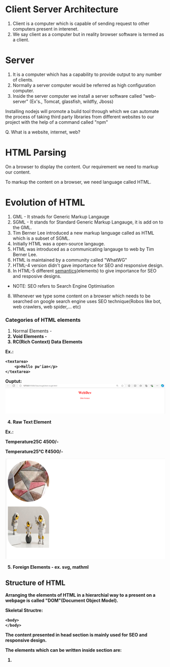 # Client Server Architecture

1. Client is a computer which is capable of sending request to other computers present in interenet.
2. We say client as a computer but in reality browser software is termed as a client.

# Server

1. It is a computer which has a capability to provide output to any number of clients.
2. Normally a server computer would be referred as high configuration computer.
3. Inside the server computer we install a server software called "web-server" (Ex's., Tomcat, glassfish, wildfly, Jboss)

Installing nodejs will promote a build tool through which we can automate the process of taking third party libraries from different websites to our project with the help of a command called "npm"

Q. What is a website, internet, web?

# HTML Parsing

On a browser to display the content. Our requirement we need to markup our content.

To markup the content on a browser, we need language called HTML.

# Evolution of HTML

1. GML - It stnads for Generic Markup Langauge
2. SGML - It stands for Standard Generic Markup Langauge, it is add on to the GML.
3. Tim Berner Lee introduced a new markup language called as HTML which is a subset of SGML.
4. Initially HTML was a open-source langauge.
5. HTML was introduced as a communicating langauge to web by Tim Berner Lee.
6. HTML is maintained by a community called "WhatWG"
7. HTML-4 version didn't gave importance for SEO and responsive design.
8. In HTML-5 different <u>semantics</u>(elements) to give importance for SEO and resposive designs.

- NOTE: SEO refers to Search Engine Optimisation

8. Whenever we type some content on a browser which needs to be searched on google search engine uses SEO technique(Robos like bot, web crawlers, web spider,... etc)

### Categories of HTML elements

1. Normal Elements - <b>
2. Void Elements - <img>
3. RC(Rich Context) Data Elements

Ex.:

    <textarea>
        <p>Hello pw'ian</p>
    </textarea>

Ouptut:
![Output:](image.png)

4. Raw Text Element

Ex.:

Temperature25C 4500/-

Temperature25&deg;C &#8377;4500/-

![alt text](image-1.png)

5. Foreign Elements - ex. svg, mathml

## Structure of HTML

Arranging the elements of HTML in a hierarchial way to a present on a webpage is called "DOM"(Document Object Model).

Skeletal Structre:

<html>
    <!-- Document scope -->
    <head>
    </head>

    <body>
    </body>

</html>

The content presented in head section is mainly used for SEO and responsive design.

The elements which can be written inside <head> section are:

1. <title>
2. <link>
3. <meta>
4. <style>
5. <script>

- <!DOCTYPE html> - It is indication to browser engine that in the body section we use elements of html-5.
- <html lang = "en-IN"> - It is indication to browser engine that the output should be feasible to the end-user in a particular format.

## Body Section(Dynamic content)

- Attributes of body tag:

1. bgcolor - this attribute is used to set the background color for the body section
2. text - this attribute is used to set a different color valuefor the content to be presented on a webpage.

Ex.: <body bgcolor = "black" text = "white"> </body>

- To control the elements of a webpage after the presentation we go for CSS(Styling language)

CSS attributes for background:

1. background-repeat : repeat| non-repeat| repeat-x| repeat-y
2. background-size : contain| cover| auto |width&height in pixels
3. background-position : top| center| right| left
4. background-attachment : fixed | scroll

### HTML5 new semantics(Elements)

1. Header
2. Section
3. Nav
4. Main(Entry point)
5. Article
6. Figure
7. FigCaption
8. Dialog
9. Aside
10. Footer
11. Div
12. Span

## Div v/s Span

The <span> tag is myuch like the <div> element, but <div> is a bloack-level element and <span> is an inline element.

Padding is used to create space around an element's content, Inside

1. To align the content in column wise in css we use have an option called display: flex;
2. We can control the attributes of font through css using

   - font-family:, font-style:, font-size:, font-weight:,

3. For a span element width property can't be applied directly (no effect). To see the effect we use attribute called display: inline-block;

- Default screen width is 1200px, so max no. of columns in a page is 12.

### Different Types of css selector

1. Selecting child and sibling in css

   :

   parent child { ==> Child Selector

   }

   ElementA + ElementB { => Adjacent Building

   }

   ElementA ~ ElementB { => All elements after specific

   }

- For any image to be blurred and if the content has to be presented on a blurred image we go for an attribute called background-color: rgba();, "a" stands for alpha and range of alpha is 0 to 1.
- To display any content to the center (Horizontal and Vertical):

  1. Keep all the the content in one contaier
  2.

  <body>
      <div>
          // Your content here
      </div>
  </body>

  3. Body is the container here which would display the contents center with attributes

  body {
  display: flex;
  justify-content: center;
  align-items: center;
  height: 100vh;
  }

  Note:

  - justify-content

- Figcaption element is used by searche engine to load the image as a search result for the end user.

<figure>
        <div>
            <!-- PLACE IMAGE -->
        </div>

        <figcaption>
            Browser Image
        </figcaption>
    </figure>

- Element designed for coding platforms

  1. <code></code> - To indicate the presentation content is for programming
  2. <var></var> - To indicate the browser engine that it is a variable
  3. <samp></samp> - To indicate the description about program we use </samp> element.

- What is difference b/w <br> and <br/>?

1. There is not such element called "<br>" in HTML.

- <pre> - It is used to preserve the whitespaces in particular container


- &nbsp; - It is used to mark the spaces set by the user for any element

#### Small Text and Big Text

- <small>content</small> :: It sets letter size smaller
- <big>content</big> :: It sets letter size large

#### Details and summary

Syntax:

<details>
    <summary>content</summary>
</details>

#### Details and summary

- It is used to display the content in detail only when required.
- It allows to expand and collapse your content.
- It saves the screen space

## Data List with Terms and definitions:

<dl>
    <dt>Term</dt>
    <dd>Definition</dd>
    <dt>Term</dt>
    <dd>Definition</dd>
    <dd>Definition</dD>
</dl>

Note:

- <dt> and <dd> will have some default alignment, so it is easy for presentation.
- <dl> has the capability to display in columns using grid (<dt> -> one column an <dd> -> one column)

Note:

dt {
position: sticky;
top: 0;
}

NOte:
In Css we can set shadow to any container by using box-shadow attribute.

- Box shadow will have 4 values

{
box-shadow: horizontal vertical blur color;
}

## Heading elements in HTML

- Heading elements are mainly used to define headings and to describe a <u>topic</u> in a webpage
- Heading element default behaviour is:

  1. Display -> block
  2. font-weight -> Bold
  3. font-size -> vary according to hn : 1 to 6 -> the size will decrease

Q. 3 Can we change the apperance of <hn> tags?

Ans :

> Through css we can change the default behaviour.

h1 {
font-size: 50px;
font-weight: lighter;
color: blue;
}

Q. 4 Can we remove the default style defined for heading?

Ans:

> Yes it can be made possible with the help of css Inheritence.

h1 {
text-align: center;
display: unset;
font-size: unset;
font-weight: unset;
}

h2 {
all: unset;
}

## Working with paragraphs

1. <p></p> - To present the content in the form of paragraph we use <p> element.

- It supports "align" attribute, which can set text left, center, right or justified.
- paragraphs will have a line break before and after.

2. `<blockquote></blockquote> ` - It is used to present summary of content in. By default the behaviour would have left right indentation and some margin bvalue for blockquote.

Q. How to set the first-line indent for paragraph or blockquote?
using css attribute text-indent: \_\_px

Q. how to set line space, word space, character space in a paragraph

Using CSS attributes line-height:, word-spacing:, letter-spacing:.

Ex.:

blockquote {
text-indent: 50px;
line-height: 30px;
word-spacing: 7px;
letter-spacing: 3px;
}

Q. How to set dropcap?

- By using the following style we can set dropcap:

  - Access the first letter using the class : first-letter
  - After accessing the firstletter apply fonts[size, weight, family]
  - Apply css float

- Difference between display: grid; vs column: ; of a css attribute

  1. display: grid; would display the content column wise in the given frame width(column ratio).
  2. columns:; this attribute take number of columns as the input and display the content in continuous

## Text Formatting In HTML

- We can change the text formatting using font
  font: we can change the face (family), size and color.

face - font family

color - It represents color name and color code

size - 1 to 7 (increasing order)

<font face = " " size = "" color = ""> Your Text </font>  
`

- HTML attribute for style

  | Tag            | Design Team | Review Team | Output            |
  | -------------- | ----------- | ----------- | ----------------- |
  | Bold           | <b>         | <strong>    | <b>Bold</b>       |
  | Italic         | <i>         | <em>        | <i>Italic</i>     |
  | Underline      | <u>         | <ins>       | <u>Underline</u>  |
  | To strike down | <strike>    | <del>       | <del>Strike</del> |

- What are web safe fonts:

> These fonts are such fonts which would be available in every machine and it can't be deleted .

Ex: sans-serif, mono space, serriff

## Ordered And undorderd List

- Order list will add auto numbering for a list of option, which can update automatically when your add or delete items.
- Orders list is defined by using <ol> element
- Itemns in list are defined by using <il>

Syntax:

<ol>
    <li>Itme-1</li>
    <li>Itme-2</li>
<ol>

Note : Default numbering will be given for items

type : It specified the numbering type, which can be: a, A, i, I, 1(default)

start[number] - It defines the numbering level to start with.

## Nesting in list elements

Bad Code

<ol>
    <li>Front End</li>
        <ol type = "a">
            <li>HTML</li>
            <li>CSS</li>
        </ol>

    <li>Back End</li>
        <ol type = "a">
            <li>Node JS</li>
            <li>MongoDB</li>
        </ol>

</ol>

![Output](./src/list.png)

Good Code

<ol>
    <li>Front End
        <ol type = "a">
            <li>HTML</li>
            <li>CSS</li>
        </ol>
    </li>

    <li>Back End
        <ol type = "a">
            <li>Node JS</li>
            <li>MongoDB</li>
        </ol>
    </li>

</ol>

![Output](./src/list.png)

Questions:

1. How to remove numbering in orderlist?

   Ans

   > It is possible to remove numbering of ordered list element throught a css attribute called list-style: none;

2. How to create scrollable list?
   Ans

   > Keep a Border, Keep a proper width and height as per the content area. Using an css attribute overflow: hidden | scroll | auto.

3. How to display list items inline?
4. How to display li in columnss wise?

   i.

ol {
display : grid;
grid-template-columns: 6fr 6fr;
}

ol {
columns: 2;
}

5. How to change the options in ordered list?

## Unordered List

Syntax:

<ul type = "square">
    <li>Web Server</li>
    <li>Web Site</li>
    <li>Web Page</li>
</ul>

How to set up custom bullets?

Ans: We can do by using list-style-image:; attribute of css.

## Pagination

-- It refers to the process of displaying the records by splitting them into <u>pages</u>.

<ul>
    <li><span>&laquo;</span></li>
    <li><span>1</span></li>
    <li><span>2</span></li>
    <li><span>3</span></li>
    <li><span>4</span></li>
    <li><span>5</span></li>
    <li><span>....</span></li>
    <li><span&raquo;</span></li>
</ul>

We can use only those images from google which are filtered using : Creative common licenses. So that our website we don't get copyright.

from -> tools

![alt text](image.png)

> Different types of images:

| Sr Number | Abbreviation | FileFormat                         | MIMEType      | FileExtension                   |
| --------- | ------------ | ---------------------------------- | ------------- | ------------------------------- |
| 1.        | APNG         | Animated Portable Network Graphics | image/png     | .apng                           |
| 2.        | BMP          | Bitmap File                        | image/bmp     | .bmp                            |
| 3.        | GIF          | Graphics Interchange Formage       | image/gif     | .gif                            |
| 4.        | ICO          | Microsoft Icon                     | image/x-icon  | .ico, .cur                      |
| 5.        | JPEG         | Joint Phototgraphic Expert Group   | image/jpeg    | .jpg. jpeg, .jtif, .pjpeg, .pjp |
| 6.        | PNG          | Portable Network Graphics          | image/png     | .png                            |
| 7.        | SVG          | Scalar Vector Graphics             | image/svg+xml | .svg                            |
| 8.        | TIFF         | Tagged Image File Format           | image/tiff    | .tiff, .tif                     |
| 9.        | WEBP         | Web Picture Format                 | image/webp    | .webp                           |

Q. What is MIME Type ?

- MIME stands for "Multipurpose Internet Mail Extension"

- Server upon sending the information to the browser, it will also send what type of information is being send.

- To inform the type of information we go for MIME Type.

Purpose of different types of images:

| Type | Purpose                                                                            |
| ---- | ---------------------------------------------------------------------------------- |
| PNG  | High resolution(More space), Suitable for downloads                                |
| JPG  | Compressed Image Format(Less Space) , Good for on screen presentation              |
| GIF  | Low Resolution, used for animations                                                |
| SVG  | Ex. : 1. Google Map, 2. Bootstrap Icons, not pixel based, high zoom quality        |
| WEBP | If we try to save an image it saves the entire page. Image alone can't be captured |

Embedding an image in webpage:

- It is a void element
- <img> is configure with following attributes
  <img src = "" alt = "" width = "" height = "" >

Ex 1:

<figure>
        <img src="./image.png" alt="can't display" title="iphone" height="100" width="100">
        <figcaption>IPHONE</figcaption>
    </figure>

Card

Standard Card Templated -

<div style = "border: 1px solid white">
<h2 align="center" style = "border: 1px solid white">Card Header</h2>

<div style = "display:flex; justify-content:center; border: 1px solid white;" >
    Card Body
</div>

<div style = "border: 1px solid white;">
Card Footer
</div>
</div>

<hr>

![alt text](image-1.png)

### What are fluid images?

- If we set the width and height of an image in percentage then the image will be adjusted to the browser window. If the image is adjusted to browser window through percentage then such images are termed as fluid images
